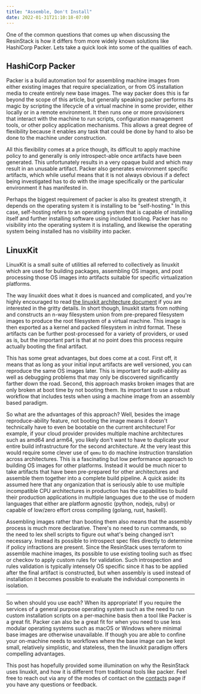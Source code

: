 ```yaml
---
title: "Assemble, Don't Install"
date: 2022-01-31T21:10:18-07:00
---
```


One of the common questions that comes up when discussing the
ResinStack is how it differs from more widely known solutions like
HashiCorp Packer.  Lets take a quick look into some of the qualities
of each.

## HashiCorp Packer

Packer is a build automation tool for assembling machine images from
either existing images that require specialization, or from OS
installation media to create entirely new base images.  The way packer
does this is far beyond the scope of this article, but generally
speaking packer performs its magic by scripting the lifecycle of a
virtual machine in some provider, either locally or in a remote
environment.  It then runs one or more provisioners that interact with
the machine to run scripts, configuration management tools, or other
policy application mechanisms.  This allows a great degree of
flexibility because it enables any task that could be done by hand to
also be done to the machine under construction.

All this flexibility comes at a price though, its difficult to apply
machine policy to and generally is only introspect-able once artifacts
have been generated.  This unfortunately results in a very opaque
build and which may result in an unusable artifact.  Packer also
generates environment specific artifacts, which while useful means
that it is not always obvious if a defect being investigated has to do
with the image specifically or the particular environment it has
manifested in.

Perhaps the biggest requirement of packer is also its greatest
strength, it depends on the operating system it is installing to be
"self-hosting."  In this case, self-hosting refers to an operating
system that is capable of installing itself and further installing
software using included tooling.  Packer has no visibility into the
operating system it is installing, and likewise the operating system
being installed has no visibility into packer.

## LinuxKit

LinuxKit is a small suite of utilities all referred to collectively as
linuxkit which are used for building packages, assembling OS images,
and post processing those OS images into artifacts suitable for
specific virtualization platforms.

The way linuxkit does what it does is nuanced and complicated, and
you're highly encouraged to read [the linuxkit architecture
document](https://github.com/linuxkit/linuxkit/blob/master/docs/architecture.md)
if you are interested in the gritty details.  In short though,
linuxkit starts from nothing and constructs an n-way filesystem union
from pre-prepared filesystem images to produce the root filesystem of
a virtual machine.  This image is then exported as a kernel and packed
filesystem in initrd format.  These artifacts can be further
post-processed for a variety of providers, or used as is, but the
important part is that at no point does this process require actually
booting the final artifact.

This has some great advantages, but does come at a cost.  First off,
it means that as long as your initial input artifacts are well
versioned, you can reproduce the same OS images later.  This is
important for audit-ability as well as debugging problems that may only
be discovered significantly farther down the road.  Second, this
approach masks broken images that are only broken at boot time by not
booting them.  Its important to use a robust workflow that includes
tests when using a machine image from an assembly based paradigm.

So what are the advantages of this approach?  Well, besides the image
reproduce-ability feature, not booting the image means it doesn't
technically have to even be bootable on the current architecture!  For
example, if your cloud provider provides multiple machine
architectures such as amd64 and arm64, you likely don't want to have
to duplicate your entire build infrastructure for the second
architecture.  At the very least this would require some clever use of
`qemu` to do machine instruction translation across architectures.
This is a fascinating but low performance approach to building OS
images for other platforms.  Instead it would be much nicer to take
artifacts that have been pre-prepared for other architectures and
assemble them together into a complete build pipeline.  A quick aside:
its assumed here that any organization that is seriously able to use
multiple incompatible CPU architectures in production has the
capabilities to build their production applications in multiple
languages due to the use of modern languages that either are platform
agnostic (python, nodejs, ruby) or capable of low/zero effort cross
compiling (golang, rust, haskell).

Assembling images rather than booting them also means that the
assembly process is much more declarative.  There's no need to run
commands, so the need to lex shell scripts to figure out what's being
changed isn't necessary.  Instead its possible to introspect spec
files directly to determine if policy infractions are present.  Since
the ResinStack uses terraform to assemble machine images, its possible
to use existing tooling such as tfsec or checkov to apply custom rules
for validation.  Such introspection and rules validation is typically
intensely OS specific since it has to be applied after the final
artifact is constructed, but when assembly is used instead of
installation it becomes possible to evaluate the individual components
in isolation.

---

So when should you use each?  When its appropriate!  If you require
the services of a general purpose operating system such as the need to
run custom installation scripts on a per-machine basis then a tool
like Packer is a great fit.  Packer can also be a great fit for when
you need to use less modular operating systems such as macOS or
Windows where minimal base images are otherwise unavailable.  If
though you are able to confine your on-machine needs to workflows
where the base image can be kept small, relatively simplistic, and
stateless, then the linuxkit paradigm offers compelling advantages.

This post has hopefully provided some illumination on why the
ResinStack uses linuxkit, and how it is different from traditional
tools like packer.  Feel free to reach out via any of the modes of
contact on the [contacts](/contact/) page if you have any questions or
feedback.
